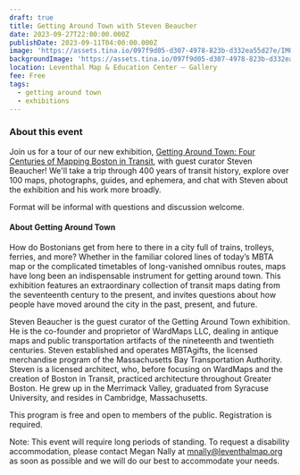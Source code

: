 ```yaml
---
draft: true
title: Getting Around Town with Steven Beaucher
date: 2023-09-27T22:00:00.000Z
publishDate: 2023-09-11T04:00:00.000Z
image: 'https://assets.tina.io/097f9d05-d307-4978-823b-d332ea55d27e/IMG_5082.png'
backgroundImage: 'https://assets.tina.io/097f9d05-d307-4978-823b-d332ea55d27e/IMG_5082.png'
location: Leventhal Map & Education Center – Gallery
fee: Free
tags:
  - getting around town
  - exhibitions
---
```


### About this event

Join us for a tour of our new exhibition, [Getting Around Town: Four Centuries of Mapping Boston in Transit](https://www.leventhalmap.org/digital-exhibitions/getting-around-town/), with guest curator Steven Beaucher! We'll take a trip through 400 years of transit history, explore over 100 maps, photographs, guides, and ephemera, and chat with Steven about the exhibition and his work more broadly. 

Format will be informal with questions and discussion welcome. 

#### About Getting Around Town

How do Bostonians get from here to there in a city full of trains, trolleys, ferries, and more? Whether in the familiar colored lines of today’s MBTA map or the complicated timetables of long-vanished omnibus routes, maps have long been an indispensable instrument for getting around town. This exhibition features an extraordinary collection of transit maps dating from the seventeenth century to the present, and invites questions about how people have moved around the city in the past, present, and future. 

Steven Beaucher is the guest curator of the Getting Around Town exhibition. He is the co-founder and proprietor of WardMaps LLC, dealing in antique maps and public transportation artifacts of the nineteenth and twentieth centuries. Steven established and operates MBTAgifts, the licensed merchandise program of the Massachusetts Bay Transportation Authority. Steven is a licensed architect, who, before focusing on WardMaps and the creation of Boston in Transit, practiced architecture throughout Greater Boston. He grew up in the Merrimack Valley, graduated from Syracuse University, and resides in Cambridge, Massachusetts.

This program is free and open to members of the public. Registration is required. 

N﻿ote: This event will require long periods of standing. To request a disability accommodation, please contact Megan Nally at mnally@leventhalmap.org as soon as possible and we will do our best to accommodate your needs.

<div id="eventbrite-widget-container-717218288207"></div>

<script src="https://www.eventbrite.com/static/widgets/eb_widgets.js"></script>

<script type="text/javascript">
    var exampleCallback = function() {
        console.log('Order complete!');
    };

    window.EBWidgets.createWidget({
        // Required
        widgetType: 'checkout',
        eventId: '717218288207',
        iframeContainerId: 'eventbrite-widget-container-717218288207',

        // Optional
        iframeContainerHeight: 425,  // Widget height in pixels. Defaults to a minimum of 425px if not provided
        onOrderComplete: exampleCallback  // Method called when an order has successfully completed
    });
</script>

